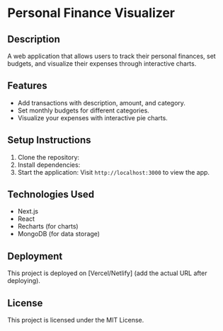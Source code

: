 # Personal Finance Visualizer

## Description
A web application that allows users to track their personal finances, set budgets, and visualize their expenses through interactive charts.

## Features
- Add transactions with description, amount, and category.
- Set monthly budgets for different categories.
- Visualize your expenses with interactive pie charts.

## Setup Instructions
1. Clone the repository:
2. Install dependencies:
3. Start the application:
Visit `http://localhost:3000` to view the app.

## Technologies Used
- Next.js
- React
- Recharts (for charts)
- MongoDB (for data storage)

## Deployment
This project is deployed on [Vercel/Netlify] (add the actual URL after deploying).

## License
This project is licensed under the MIT License.

